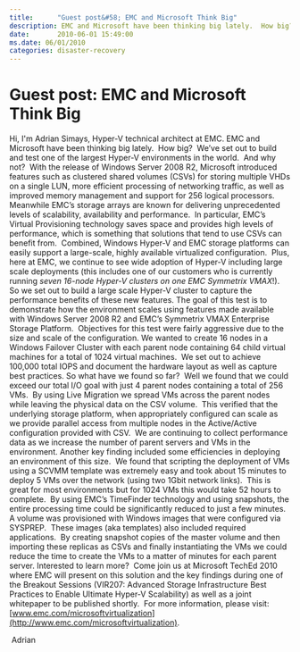 ```yaml
---
title:      "Guest post&#58; EMC and Microsoft Think Big"
description: EMC and Microsoft have been thinking big lately.  How big?  We’ve set out to build and test one of the largest Hyper-V environments in the world.
date:       2010-06-01 15:49:00
ms.date: 06/01/2010
categories: disaster-recovery
---
```

# Guest post: EMC and Microsoft Think Big

Hi, I'm Adrian Simays, Hyper-V technical architect at EMC. EMC and Microsoft have been thinking big lately.  How big?  We’ve set out to build and test one of the largest Hyper-V environments in the world.  And why not?  With the release of Windows Server 2008 R2, Microsoft introduced features such as clustered shared volumes (CSVs) for storing multiple VHDs on a single LUN, more efficient processing of networking traffic, as well as improved memory management and support for 256 logical processors.  Meanwhile EMC’s storage arrays are known for delivering unprecedented levels of scalability, availability and performance.  In particular, EMC’s Virtual Provisioning technology saves space and provides high levels of performance, which is something that solutions that tend to use CSVs can benefit from.  Combined, Windows Hyper-V and EMC storage platforms can easily support a large-scale, highly available virtualized configuration.  Plus, here at EMC, we continue to see wide adoption of Hyper-V including large scale deployments (this includes one of our customers who is currently running _seven 16-node Hyper-V clusters on one EMC Symmetrix VMAX_!). So we set out to build a large scale Hyper-V cluster to capture the performance benefits of these new features. The goal of this test is to demonstrate how the environment scales using features made available with Windows Server 2008 R2 and EMC’s Symmetrix VMAX Enterprise Storage Platform.  Objectives for this test were fairly aggressive due to the size and scale of the configuration. We wanted to create 16 nodes in a Windows Failover Cluster with each parent node containing 64 child virtual machines for a total of 1024 virtual machines.  We set out to achieve 100,000 total IOPS and document the hardware layout as well as capture best practices. So what have we found so far?  Well we found that we could exceed our total I/O goal with just 4 parent nodes containing a total of 256 VMs.  By using Live Migration we spread VMs across the parent nodes while leaving the physical data on the CSV volume.  This verified that the underlying storage platform, when appropriately configured can scale as we provide parallel access from multiple nodes in the Active/Active configuration provided with CSV.  We are continuing to collect performance data as we increase the number of parent servers and VMs in the environment. Another key finding included some efficiencies in deploying an environment of this size.  We found that scripting the deployment of VMs using a SCVMM template was extremely easy and took about 15 minutes to deploy 5 VMs over the network (using two 1Gbit network links).  This is great for most environments but for 1024 VMs this would take 52 hours to complete.  By using EMC’s TimeFinder technology and using snapshots, the entire processing time could be significantly reduced to just a few minutes.  A volume was provisioned with Windows images that were configured via SYSPREP.  These images (aka templates) also included required applications.  By creating snapshot copies of the master volume and then importing these replicas as CSVs and finally instantiating the VMs we could reduce the time to create the VMs to a matter of minutes for each parent server. Interested to learn more?  Come join us at Microsoft TechEd 2010 where EMC will present on this solution and the key findings during one of the Breakout Sessions (VIR207: Advanced Storage Infrastructure Best Practices to Enable Ultimate Hyper-V Scalability) as well as a joint whitepaper to be published shortly.  For more information, please visit: [www.emc.com/microsoftvirtualization](http://www.emc.com/microsoftvirtualization).

 Adrian
